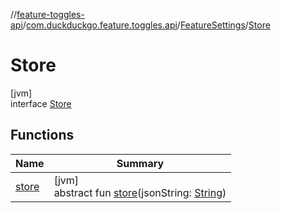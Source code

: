 //[feature-toggles-api](../../../../index.md)/[com.duckduckgo.feature.toggles.api](../../index.md)/[FeatureSettings](../index.md)/[Store](index.md)

# Store

[jvm]\
interface [Store](index.md)

## Functions

| Name | Summary |
|---|---|
| [store](store.md) | [jvm]<br>abstract fun [store](store.md)(jsonString: [String](https://kotlinlang.org/api/latest/jvm/stdlib/kotlin/-string/index.html)) |

